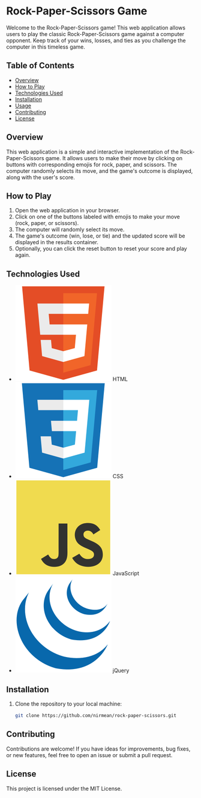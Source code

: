 # Rock-Paper-Scissors Game

Welcome to the Rock-Paper-Scissors game! This web application allows users to play the classic Rock-Paper-Scissors game against a computer opponent. Keep track of your wins, losses, and ties as you challenge the computer in this timeless game.

## Table of Contents

- [Overview](#overview)
- [How to Play](#how-to-play)
- [Technologies Used](#technologies-used)
- [Installation](#installation)
- [Usage](#usage)
- [Contributing](#contributing)
- [License](#license)

## Overview

This web application is a simple and interactive implementation of the Rock-Paper-Scissors game. It allows users to make their move by clicking on buttons with corresponding emojis for rock, paper, and scissors. The computer randomly selects its move, and the game's outcome is displayed, along with the user's score.

## How to Play

1. Open the web application in your browser.
2. Click on one of the buttons labeled with emojis to make your move (rock, paper, or scissors).
3. The computer will randomly select its move.
4. The game's outcome (win, lose, or tie) and the updated score will be displayed in the results container.
5. Optionally, you can click the reset button to reset your score and play again.

## Technologies Used

- ![HTML5 Logo](https://raw.githubusercontent.com/devicons/devicon/master/icons/html5/html5-original.svg) HTML
- ![CSS3 Logo](https://raw.githubusercontent.com/devicons/devicon/master/icons/css3/css3-original.svg) CSS
- ![JavaScript Logo](https://raw.githubusercontent.com/devicons/devicon/master/icons/javascript/javascript-original.svg) JavaScript
- ![jQuery Logo](https://raw.githubusercontent.com/devicons/devicon/master/icons/jquery/jquery-original.svg) jQuery


## Installation

1. Clone the repository to your local machine:

   ```bash
   git clone https://github.com/nirmean/rock-paper-scissors.git


## Contributing
Contributions are welcome! If you have ideas for improvements, bug fixes, or new features, feel free to open an issue or submit a pull request.

## License
This project is licensed under the MIT License.